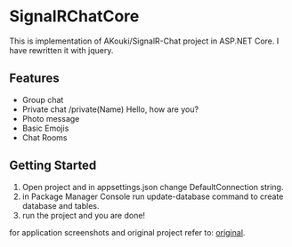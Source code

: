 # SignalRChatCore

This is implementation of AKouki/SignalR-Chat project in ASP.NET Core. I have rewritten it with jquery.

## Features
* Group chat
* Private chat /private(Name) Hello, how are you?
* Photo message
* Basic Emojis
* Chat Rooms

## Getting Started

1. Open project and in appsettings.json change DefaultConnection string.
2. in Package Manager Console run update-database command to create database and tables.
3. run the project and you are done!

for application screenshots and original project refer to: [original](https://github.com/AKouki/SignalR-Chat).
